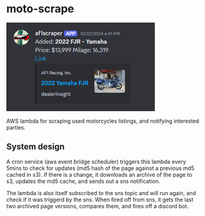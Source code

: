 


# moto-scrape

![screenshot](./screenshot.png)

AWS lambda for scraping used motorcycles listings, and notifying interested parties.

## System design

A cron service (aws event bridge scheduler) triggers this lambda every 5mins to check for updates (md5 hash of the page against a previous md5 cached in s3).
If there is a change, it downloads an archive of the page to s3, updates the md5 cache, and sends out a sns notification.

The lambda is also itself subscribed to the sns topic and will run again, and check if it was triggerd by the sns.
When fired off from sns, it gets the last two archived page versions, compares them, and fires off a discord bot. 

 
